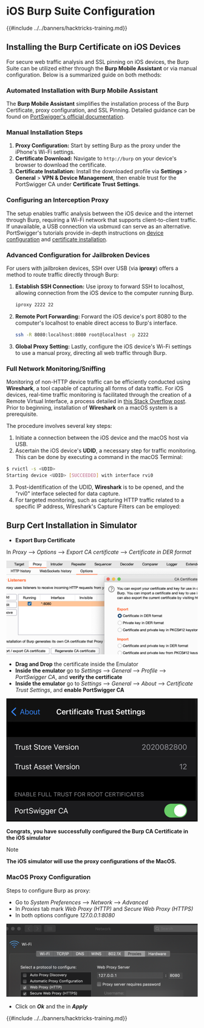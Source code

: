 # iOS Burp Suite Configuration

{{#include ../../banners/hacktricks-training.md}}

## Installing the Burp Certificate on iOS Devices

For secure web traffic analysis and SSL pinning on iOS devices, the Burp Suite can be utilized either through the **Burp Mobile Assistant** or via manual configuration. Below is a summarized guide on both methods:

### Automated Installation with Burp Mobile Assistant

The **Burp Mobile Assistant** simplifies the installation process of the Burp Certificate, proxy configuration, and SSL Pinning. Detailed guidance can be found on [PortSwigger's official documentation](https://portswigger.net/burp/documentation/desktop/tools/mobile-assistant/installing).

### Manual Installation Steps

1. **Proxy Configuration:** Start by setting Burp as the proxy under the iPhone's Wi-Fi settings.
2. **Certificate Download:** Navigate to `http://burp` on your device's browser to download the certificate.
3. **Certificate Installation:** Install the downloaded profile via **Settings** > **General** > **VPN & Device Management**, then enable trust for the PortSwigger CA under **Certificate Trust Settings**.

### Configuring an Interception Proxy

The setup enables traffic analysis between the iOS device and the internet through Burp, requiring a Wi-Fi network that supports client-to-client traffic. If unavailable, a USB connection via usbmuxd can serve as an alternative. PortSwigger's tutorials provide in-depth instructions on [device configuration](https://support.portswigger.net/customer/portal/articles/1841108-configuring-an-ios-device-to-work-with-burp) and [certificate installation](https://support.portswigger.net/customer/portal/articles/1841109-installing-burp-s-ca-certificate-in-an-ios-device).

### Advanced Configuration for Jailbroken Devices

For users with jailbroken devices, SSH over USB (via **iproxy**) offers a method to route traffic directly through Burp:

1.  **Establish SSH Connection:** Use iproxy to forward SSH to localhost, allowing connection from the iOS device to the computer running Burp.

    ```bash
    iproxy 2222 22
    ```

2.  **Remote Port Forwarding:** Forward the iOS device's port 8080 to the computer's localhost to enable direct access to Burp's interface.

    ```bash
    ssh -R 8080:localhost:8080 root@localhost -p 2222
    ```

3.  **Global Proxy Setting:** Lastly, configure the iOS device's Wi-Fi settings to use a manual proxy, directing all web traffic through Burp.

### Full Network Monitoring/Sniffing

Monitoring of non-HTTP device traffic can be efficiently conducted using **Wireshark**, a tool capable of capturing all forms of data traffic. For iOS devices, real-time traffic monitoring is facilitated through the creation of a Remote Virtual Interface, a process detailed in [this Stack Overflow post](https://stackoverflow.com/questions/9555403/capturing-mobile-phone-traffic-on-wireshark/33175819#33175819). Prior to beginning, installation of **Wireshark** on a macOS system is a prerequisite.

The procedure involves several key steps:

1. Initiate a connection between the iOS device and the macOS host via USB.
2. Ascertain the iOS device's **UDID**, a necessary step for traffic monitoring. This can be done by executing a command in the macOS Terminal:

```bash
$ rvictl -s <UDID>
Starting device <UDID> [SUCCEEDED] with interface rvi0
```

3. Post-identification of the UDID, **Wireshark** is to be opened, and the "rvi0" interface selected for data capture.
4. For targeted monitoring, such as capturing HTTP traffic related to a specific IP address, Wireshark's Capture Filters can be employed:

## Burp Cert Installation in Simulator

- **Export Burp Certificate**

In _Proxy_ --> _Options_ --> _Export CA certificate_ --> _Certificate in DER format_

![](<../../images/image (534).png>)

- **Drag and Drop** the certificate inside the Emulator
- **Inside the emulator** go to _Settings_ --> _General_ --> _Profile_ --> _PortSwigger CA_, and **verify the certificate**
- **Inside the emulator** go to _Settings_ --> _General_ --> _About_ --> _Certificate Trust Settings_, and **enable PortSwigger CA**

![](<../../images/image (1048).png>)

**Congrats, you have successfully configured the Burp CA Certificate in the iOS simulator**

> [!NOTE]
> **The iOS simulator will use the proxy configurations of the MacOS.**

### MacOS Proxy Configuration

Steps to configure Burp as proxy:

- Go to _System Preferences_ --> _Network_ --> _Advanced_
- In _Proxies_ tab mark _Web Proxy (HTTP)_ and _Secure Web Proxy (HTTPS)_
- In both options configure _127.0.0.1:8080_

![](<../../images/image (431).png>)

- Click on _**Ok**_ and the in _**Apply**_


{{#include ../../banners/hacktricks-training.md}}


